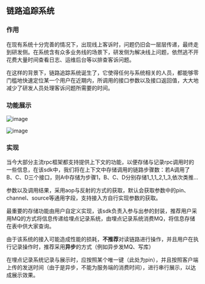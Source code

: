 ## 链路追踪系统

### 作用
在现有系统十分完善的情况下，出现线上客诉时，问题仍旧会一层层传递，最终走到研发侧。在系统含有众多业务线的场景下，研发侧为解决线上问题，依然逃不开花费大量时间查看日志、运维后台等以排查客诉问题。

在这样的背景下，链路追踪系统诞生了，它使得任何与系统相关的人员，都能够零门槛地快速定位某一个用户在近期内，所调用的接口参数以及接口返回值，大大地减少了研发人员处理客诉问题所需要的时间。

### 功能展示
![image](https://github.com/user-attachments/assets/38b8978f-653b-4e58-b166-27fefddf7da0)

![image](https://github.com/user-attachments/assets/c8ea2f59-ed14-49e9-b438-b60abea8726a)

### 实现
当今大部分主流rpc框架都支持提供上下文的功能，以便存储与记录rpc调用时的一些信息，在该sdk中，我们将在上下文中存储调用的链路步骤数：若A调用了B、C、D三个接口，则A中存储为步骤1，B、C、D分别存储1_1,1_2,1_3,依次类推...

参数以及调用结果，采用aop与反射的方式的获取，默认会获取参数中的pin、channel、source等通用字段，支持接入方自行实现参数的获取。

最重要的存储功能由用户自定义实现，该sdk负责入参与出参的封装，推荐用户采用MQ的方式将信息传递给埋点记录系统，由埋点记录系统消费MQ，将信息存储在表中供大家查询。

由于该系统的接入可能造成性能的损耗，**不推荐**对读链路进行操作，并且用户在执行记录操作时，推荐采用**异步**的方式（例如异步发MQ、写库）

在埋点记录系统记录与展示时，应按照某个唯一键（此处为pin），并且按照客户端上传的发送时间（由于是异步，不能为服务端的消费时间），进行串行展示，以达成展示效果。


